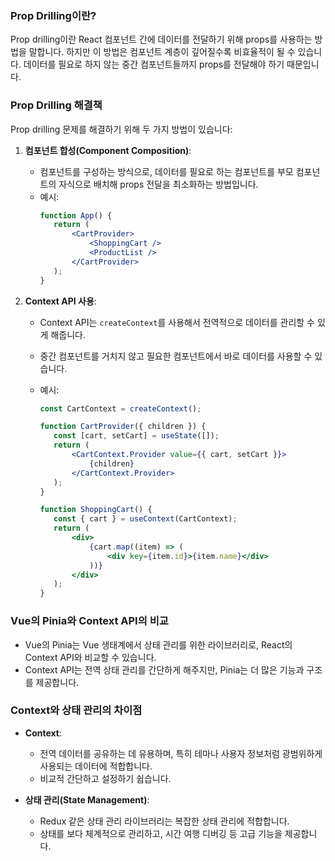 ### Prop Drilling이란?

Prop drilling이란 React 컴포넌트 간에 데이터를 전달하기 위해 props를 사용하는 방법을 말합니다. 하지만 이 방법은 컴포넌트 계층이 깊어질수록 비효율적이 될 수 있습니다. 데이터를 필요로 하지 않는 중간 컴포넌트들까지 props를 전달해야 하기 때문입니다.

### Prop Drilling 해결책

Prop drilling 문제를 해결하기 위해 두 가지 방법이 있습니다:

1. **컴포넌트 합성(Component Composition)**:

   - 컴포넌트를 구성하는 방식으로, 데이터를 필요로 하는 컴포넌트를 부모 컴포넌트의 자식으로 배치해 props 전달을 최소화하는 방법입니다.
   - 예시:
     ```jsx
     function App() {
     	return (
     		<CartProvider>
     			<ShoppingCart />
     			<ProductList />
     		</CartProvider>
     	);
     }
     ```

2. **Context API 사용**:

   - Context API는 `createContext`를 사용해서 전역적으로 데이터를 관리할 수 있게 해줍니다.
   - 중간 컴포넌트를 거치지 않고 필요한 컴포넌트에서 바로 데이터를 사용할 수 있습니다.
   - 예시:

     ```jsx
     const CartContext = createContext();

     function CartProvider({ children }) {
     	const [cart, setCart] = useState([]);
     	return (
     		<CartContext.Provider value={{ cart, setCart }}>
     			{children}
     		</CartContext.Provider>
     	);
     }

     function ShoppingCart() {
     	const { cart } = useContext(CartContext);
     	return (
     		<div>
     			{cart.map((item) => (
     				<div key={item.id}>{item.name}</div>
     			))}
     		</div>
     	);
     }
     ```

### Vue의 Pinia와 Context API의 비교

- Vue의 Pinia는 Vue 생태계에서 상태 관리를 위한 라이브러리로, React의 Context API와 비교할 수 있습니다.
- Context API는 전역 상태 관리를 간단하게 해주지만, Pinia는 더 많은 기능과 구조를 제공합니다.

### Context와 상태 관리의 차이점

- **Context**:

  - 전역 데이터를 공유하는 데 유용하며, 특히 테마나 사용자 정보처럼 광범위하게 사용되는 데이터에 적합합니다.
  - 비교적 간단하고 설정하기 쉽습니다.

- **상태 관리(State Management)**:
  - Redux 같은 상태 관리 라이브러리는 복잡한 상태 관리에 적합합니다.
  - 상태를 보다 체계적으로 관리하고, 시간 여행 디버깅 등 고급 기능을 제공합니다.
